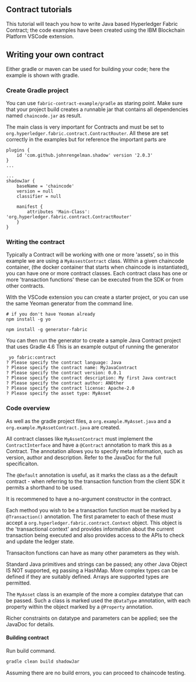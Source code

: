## Contract tutorials

This tutorial will teach you how to write Java based Hyperledger Fabric Contract; the code examples have been created using the IBM Blockchain Platform VSCode extension.

## Writing your own contract

Either gradle or maven can be used for building your code; here the example is shown with gradle.

### Create Gradle project
You can use `fabric-contract-example/gradle` as staring point. Make sure that your project build creates a runnable jar that contains all dependencies named `chaincode.jar` as result.

The main class is very important for Contracts and must be set to `org.hyperledger.fabric.contract.ContractRouter`.  All these are set correctly in the examples but for reference the important parts are

```
plugins {
    id 'com.github.johnrengelman.shadow' version '2.0.3'
}
...

...
shadowJar {
    baseName = 'chaincode'
    version = null
    classifier = null

    manifest {
        attributes 'Main-Class': 'org.hyperledger.fabric.contract.ContractRouter'
    }
}
```

### Writing the contract

Typically a Contract will be working with one or more 'assets', so in this example we are using a `MyAssestContract` class.  Within a given chaincode container,
 (the docker container that starts when chaincode is instantiated), you can have one or more contract classes. Each contract class has one or more 
 'transaction functions' these can be executed from the SDK or from other contracts.

With the VSCode extension you can create a starter project, or you can use the same Yeoman generator from the command line. 

```
# if you don't have Yeoman already
npm install -g yo 

npm install -g generator-fabric
```

You can then run the generator to create a sample Java Contract project that uses Gradle 4.6
This is an example output of running the generator

```
 yo fabric:contract     
? Please specify the contract language: Java
? Please specify the contract name: MyJavaContract
? Please specify the contract version: 0.0.1
? Please specify the contract description: My first Java contract
? Please specify the contract author: ANOther
? Please specify the contract license: Apache-2.0
? Please specify the asset type: MyAsset
```

### Code overview

As well as the gradle project files, a `org.example.MyAsset.java` and a `org.example.MyAssetContract.java` are 
created. 

All contract classes like `MyAssetContract` must implement the `ContractInterface` and have a `@Contract` annotation
to mark this as a Contract.  The annotation allows you to specify meta information, such as version, author 
and description. Refer to the JavaDoc for the full specificaiton.

The `@Default` annotation is useful, as it marks the class as a the default contract - when referring to the
transaction function from the client SDK it permits a shorthand to be used.

It is recommened to have a no-argument constructor in the contract.

Each method you wish to be a transaction function must be marked by a `@Transaction()` annotation.
The first parameter to each of these must accept a `org.hyperledger.fabric.contract.Context` object. This
object is the 'transactional context' and provides information about the current transaction being executed
and also provides access to the APIs to check and update the ledger state.

Transaciton functions can have as many other parameters as they wish.

Standard Java primitives and strings can be passed; any other Java Object IS NOT supported, eg passing a HashMap.
More complex types can be defined if they are suitably defined.   Arrays are supported types are permitted.

The `MyAsset` class is an example of the more a complex datatype that can be passed. Such a class is
marked used the `@DataType` annotation, with each property within the object marked by a `@Property` annotation.

Richer constraints on datatype and parameters can be applied; see the JavaDoc for details. 

#### Building contract

Run build command.

```bash
gradle clean build shadowJar
```
Assuming there are no build errors, you can proceed to chaincode testing.

